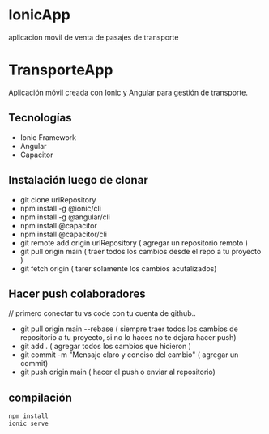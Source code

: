 # IonicApp
aplicacion movil de venta de pasajes de transporte
# TransporteApp

Aplicación móvil creada con Ionic y Angular para gestión de transporte.

## Tecnologías

- Ionic Framework
- Angular
- Capacitor

## Instalación luego de clonar
- git clone urlRepository
- npm install -g @ionic/cli
- npm install -g @angular/cli
- npm install @capacitor
- npm install @capacitor/cli
- git remote add origin urlRepository ( agregar un repositorio remoto )
- git pull origin main ( traer todos los cambios desde el repo a tu proyecto )
- git fetch origin ( tarer solamente los cambios acutalizados)

## Hacer push colaboradores
// primero conectar tu vs code con tu cuenta de github..
- git pull origin main --rebase ( siempre traer todos los cambios de repositorio a tu proyecto, si no lo haces no te dejara hacer push)
- git add .  ( agregar todos los cambios que hicieron )
- git commit -m "Mensaje claro y conciso del cambio" ( agregar un commit)
- git push origin main ( hacer el push o enviar al repositorio)


## compilación

```bash
npm install
ionic serve
